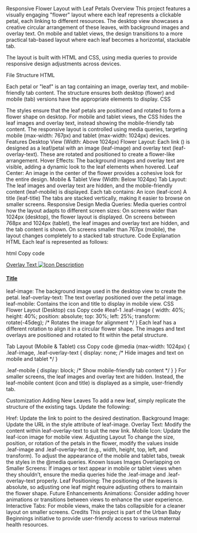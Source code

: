 Responsive Flower Layout with Leaf Petals
Overview
This project features a visually engaging "flower" layout where each leaf represents a clickable petal, each linking to different resources. The desktop view showcases a creative circular arrangement of these leaves, with background images and overlay text. On mobile and tablet views, the design transitions to a more practical tab-based layout where each leaf becomes a horizontal, stackable tab.

The layout is built with HTML and CSS, using media queries to provide responsive design adjustments across devices.

File Structure
HTML

Each petal or "leaf" is an <a> tag containing an image, overlay text, and mobile-friendly tab content.
The structure ensures both desktop (flower) and mobile (tab) versions have the appropriate elements to display.
CSS

The styles ensure that the leaf petals are positioned and rotated to form a flower shape on desktop.
For mobile and tablet views, the CSS hides the leaf images and overlay text, instead showing the mobile-friendly tab content.
The responsive layout is controlled using media queries, targeting mobile (max-width: 767px) and tablet (max-width: 1024px) devices.
Features
Desktop View (Width: Above 1024px)
Flower Layout: Each link (<a>) is designed as a leaf/petal with an image (leaf-image) and overlay text (leaf-overlay-text). These are rotated and positioned to create a flower-like arrangement.
Hover Effects: The background images and overlay text are visible, adding a dynamic look to the leaf elements when hovered.
Leaf Center: An image in the center of the flower provides a cohesive look for the entire design.
Mobile & Tablet View (Width: Below 1024px)
Tab Layout: The leaf images and overlay text are hidden, and the mobile-friendly content (leaf-mobile) is displayed. Each tab contains:
An icon (leaf-icon)
A title (leaf-title)
The tabs are stacked vertically, making it easier to browse on smaller screens.
Responsive Design
Media Queries: Media queries control how the layout adapts to different screen sizes:
On screens wider than 1024px (desktop), the flower layout is displayed.
On screens between 768px and 1024px (tablet), the leaf images and overlay text are hidden, and the tab content is shown.
On screens smaller than 767px (mobile), the layout changes completely to a stacked tab structure.
Code Explanation
HTML
Each leaf is represented as follows:

html
Copy code
<a href="/link" id="leaf-1" class="leaf" title="Leaf Title">
    <div class="leaf-image" style="background-image:url('image-url');"></div>
    <span class="leaf-overlay-text">Overlay Text</span>
    <span class="leaf-mobile">
        <img class="leaf-icon" src="image-url" alt="Icon Description">
        <h4 class="leaf-title">Title</h4>
    </span>
</a>
leaf-image: The background image used in the desktop view to create the petal.
leaf-overlay-text: The text overlay positioned over the petal image.
leaf-mobile: Contains the icon and title to display in mobile view.
CSS
Flower Layout (Desktop)
css
Copy code
#leaf-1 .leaf-image {
    width: 40%;
    height: 40%;
    position: absolute;
    top: 30%;
    left: 25%;
    transform: rotate(-45deg); /* Rotates the image for alignment */
}
Each leaf has a different rotation to align it in a circular flower shape. The images and text overlays are positioned and rotated to fit within the petal structure.

Tab Layout (Mobile & Tablet)
css
Copy code
@media (max-width: 1024px) {
  .leaf-image,
  .leaf-overlay-text {
    display: none; /* Hide images and text on mobile and tablet */
  }

  .leaf-mobile {
    display: block; /* Show mobile-friendly tab content */
  }
}
For smaller screens, the leaf images and overlay text are hidden. Instead, the leaf-mobile content (icon and title) is displayed as a simple, user-friendly tab.

Customization
Adding New Leaves
To add a new leaf, simply replicate the structure of the existing <a> tags. Update the following:

Href: Update the link to point to the desired destination.
Background Image: Update the URL in the style attribute of leaf-image.
Overlay Text: Modify the content within leaf-overlay-text to suit the new link.
Mobile Icon: Update the leaf-icon image for mobile view.
Adjusting Layout
To change the size, position, or rotation of the petals in the flower, modify the values inside .leaf-image and .leaf-overlay-text (e.g., width, height, top, left, and transform).
To adjust the appearance of the mobile and tablet tabs, tweak the styles in the @media queries.
Known Issues
Images Overlapping on Smaller Screens: If images or text appear in mobile or tablet views when they shouldn’t, ensure the media queries hide the .leaf-image and .leaf-overlay-text properly.
Leaf Positioning: The positioning of the leaves is absolute, so adjusting one leaf might require adjusting others to maintain the flower shape.
Future Enhancements
Animations: Consider adding hover animations or transitions between views to enhance the user experience.
Interactive Tabs: For mobile views, make the tabs collapsible for a cleaner layout on smaller screens.
Credits
This project is part of the Urban Baby Beginnings initiative to provide user-friendly access to various maternal health resources.
